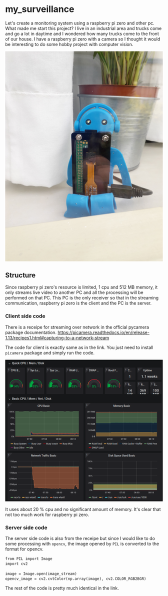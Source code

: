 # my_surveillance

Let's create a monitoring system using a raspberry pi zero and other pc. What made me start this project? I live in an industrial area and trucks come and go a lot in daytime and I wondered how many trucks come to the front of our house. I have a raspberry pi zero with a camera so I thought it would be interesting to do some hobby project with computer vision.

![pizero_camera](pizero_camera.png "Pizero with camera")


## Structure
Since raspberry pi zero's resource is limited, 1 cpu and 512 MB memory, it only streams live video to another PC and all the processing will be performed on that PC. This PC is the only receiver so that in the streaming communication, raspberry pi zero is the client and the PC is the server.


### Client side code
There is a receipe for streaming over network in the official pycamera package documentation.
https://picamera.readthedocs.io/en/release-1.13/recipes1.html#capturing-to-a-network-stream

The code for client is exactly same as in the link. You just need to install `picamera` package and simply run the code.

![pizero_resource_monitor](pizero_resource_monitor.png "Pizero resource monitor")

It uses about 20 % cpu and no significant amount of memory. It's clear that not too much work for raspberry pi zero.


### Server side code
The server side code is also from the receipe but since I would like to do some processing with `opencv`, the image opened by `PIL` is converted to the format for opencv.

```
from PIL import Image
import cv2

image = Image.open(image_stream)
opencv_image = cv2.cvtColor(np.array(image), cv2.COLOR_RGB2BGR)
```

The rest of the code is pretty much identical in the link.

